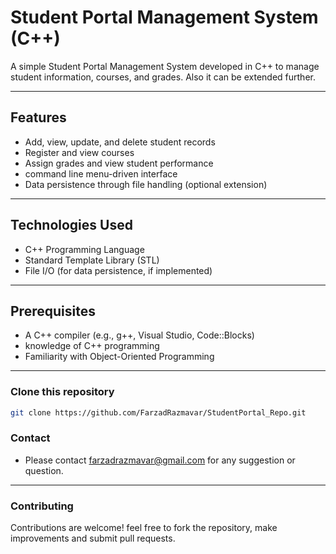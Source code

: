 # Student Portal Management System (C++)

A simple Student Portal Management System developed in C++ to manage student information, courses, and grades. Also it can be extended further.

---

## Features

- Add, view, update, and delete student records
- Register and view courses
- Assign grades and view student performance
- command line menu-driven interface
- Data persistence through file handling (optional extension)

---

## Technologies Used

- C++ Programming Language
- Standard Template Library (STL)
- File I/O (for data persistence, if implemented)

---

## Prerequisites

- A C++ compiler (e.g., g++, Visual Studio, Code::Blocks)
- knowledge of C++ programming
- Familiarity with Object-Oriented Programming

---

### Clone this repository

```bash  
git clone https://github.com/FarzadRazmavar/StudentPortal_Repo.git
```

### Contact

- Please contact farzadrazmavar@gmail.com for any suggestion or question.

---

### Contributing

Contributions are welcome! feel free to fork the repository, make improvements and submit pull requests.